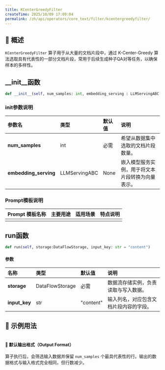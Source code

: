 ```yaml
---
title: KCenterGreedyFilter
createTime: 2025/10/09 17:09:04
permalink: /zh/api/operators/core_text/filter/kcentergreedyfilter/
---
```


## 📘 概述
`KCenterGreedyFilter` 算子用于从大量的文档片段中，通过 K-Center-Greedy 算法选取具有代表性的一部分文档片段，常用于后续生成种子QA对等任务，以确保样本的多样性。

## __init__函数
```python
def __init__(self, num_samples: int, embedding_serving : LLMServingABC = None)
```
### init参数说明
| 参数名 | 类型 | 默认值 | 说明 |
| :------------------ | :-------------- | :---------------------------- | :------------------------------ |
| **num_samples** | int | 必需 | 希望从数据集中选取的文档片段数量。 |
| **embedding_serving** | LLMServingABC | None | 嵌入模型服务实例，用于将文本片段转换为向量表示。 |

### Prompt模板说明
| Prompt 模板名称 | 主要用途 | 适用场景 | 特点说明 |
| -------------------------------- | ------------- | ----------------------- | ----------------------------------------------------- |
| | | | |

## run函数
```python
def run(self, storage:DataFlowStorage, input_key: str = "content")
```
#### 参数
| 名称 | 类型 | 默认值 | 说明 |
| :------------- | :---------------- | :---------------- | :----------------- |
| **storage** | DataFlowStorage | 必需 | 数据流存储实例，负责读取与写入数据。 |
| **input_key** | str | "content" | 输入列名，对应包含文档片段内容的字段。 |

## 🧠 示例用法
```python

```

#### 🧾 默认输出格式（Output Format）
算子执行后，会筛选输入数据并保留 `num_samples` 个最具代表性的行。输出的数据格式与输入格式完全相同，但行数减少。
